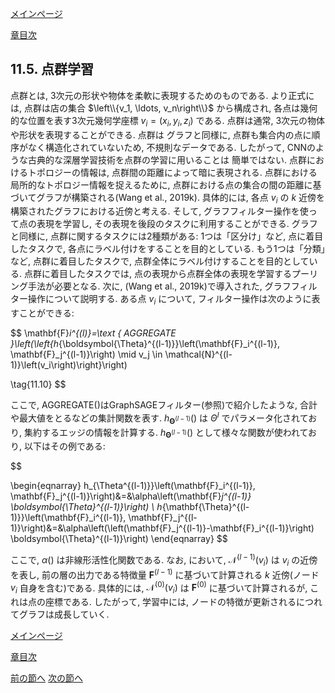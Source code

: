 [メインページ](../../index.markdown)

[章目次](./chap11.md)
## 11.5. 点群学習

点群とは, 3次元の形状や物体を柔軟に表現するためのものである. より正式には, 点群は店の集合 $\left\\{v_1, \ldots, v_n\right\\}$ から構成され, 各点は幾何的な位置を表す3次元幾何学座標 $v_i=\left(x_i, y_i, z_i\right)$ である. 点群は通常, 3次元の物体や形状を表現することができる. 点群は グラフと同様に, 点群も集合内の点に順序がなく構造化されていないため, 不規則なデータである. したがって, CNNのような古典的な深層学習技術を点群の学習に用いることは 簡単ではない. 点群におけるトポロジーの情報は, 点群間の距離によって暗に表現される. 点群における局所的なトポロジー情報を捉えるために, 点群における点の集合の間の距離に基づいてグラフが構築される(Wang et al., 2019k). 具体的には, 各点 $v_i$ の $k$ 近傍を構築されたグラフにおける近傍と考える. そして, グラフフィルター操作を使って点の表現を学習し, その表現を後段のタスクに利用することができる. グラフと同様に, 点群に関するタスクには2種類がある: 1つは「区分け」など, 点に着目したタスクで, 各点にラベル付けをすることを目的としている. もう1つは「分類」など, 点群に着目したタスクで, 点群全体にラベル付けすることを目的としている. 点群に着目したタスクでは, 点の表現から点群全体の表現を学習するプーリング手法が必要となる. 次に, (Wang et al., 2019k)で導入された, グラフフィルター操作について説明する. ある点 $v_i$ について, フィルター操作は次のように表すことができる:

 $$
 \mathbf{F}_i^{(l)}=\text { AGGREGATE }\left(\left\{h_{\boldsymbol{\Theta}^{(l-1)}}\left(\mathbf{F}_i^{(l-1)}, \mathbf{F}_j^{(l-1)}\right) \mid v_j \in \mathcal{N}^{(l-1)}\left(v_i\right)\right\}\right)
    
\tag{11.10} $$
 

ここで, AGGREGATE()はGraphSAGEフィルター(参照)で紹介したような, 合計や最大値をとるなどの集計関数を表す.  $h_{\boldsymbol{\Theta}^{(l-1)}}()$ は $\Theta^{l}$ でパラメータ化されており, 集約するエッジの情報を計算する.  $h_{\boldsymbol{\Theta}^{(l-1)}}()$ として様々な関数が使われており, 以下はその例である:

  

$$

\begin{eqnarray}
    h_{\Theta^{(l-1)}}\left(\mathbf{F}_i^{(l-1)}, \mathbf{F}_j^{(l-1)}\right)&=&\alpha\left(\mathbf{F}_j^{(l-1)} \boldsymbol{\Theta}^{(l-1)}\right) \\ h_{\mathbf{\Theta}^{(l-1)}}\left(\mathbf{F}_i^{(l-1)}, \mathbf{F}_j^{(l-1)}\right)&=&\alpha\left(\left(\mathbf{F}_j^{(l-1)}-\mathbf{F}_i^{(l-1)}\right) \boldsymbol{\Theta}^{(l-1)}\right)
\end{eqnarray}
$$

  

ここで,  $\alpha()$ は非線形活性化関数である. なお, において,  $\mathcal{N}^{(l-1)}\left(v_i\right)$ は $v_i$ の近傍を表し, 前の層の出力である特徴量 $\mathbf{F}^{(l-1)}$ に基づいて計算される $k$ 近傍(ノード $v_i$ 自身を含む)である. 具体的には,  $\mathcal{N}^{(0)}\left(v_i\right)$ は $\mathbf{F}^{(0)}$ に基づいて計算されるが, これは点の座標である. したがって, 学習中には, ノードの特徴が更新されるにつれてグラフは成長していく.


[メインページ](../../index.markdown)

[章目次](./chap11.md)

[前の節へ](./subsection_04.md) [次の節へ](./subsection_06.md)


